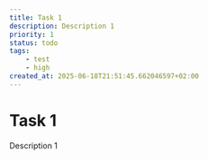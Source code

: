 ```yaml
---
title: Task 1
description: Description 1
priority: 1
status: todo
tags:
    - test
    - high
created_at: 2025-06-18T21:51:45.662046597+02:00
---
```


# Task 1

Description 1

